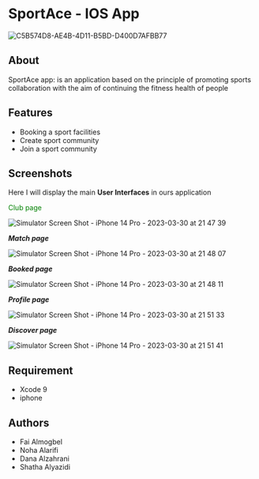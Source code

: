 # SportAce - IOS App
![C5B574D8-AE4B-4D11-B5BD-D400D7AFBB77](https://user-images.githubusercontent.com/108211151/228926026-0f57eb5e-f9f9-4dfd-8dca-9aaf2a2f89b3.jpeg)

## About
SportAce app: is an application based on the principle of promoting sports collaboration with the aim of continuing the fitness health of people

## Features
- Booking a sport facilities
- Create sport community
- Join a sport community

## Screenshots

Here I will display the main **User Interfaces** in ours application
<br />

 <p style="color:green;">Club page</p>

![Simulator Screen Shot - iPhone 14 Pro - 2023-03-30 at 21 47 39](https://user-images.githubusercontent.com/108211151/228937100-b8015e51-5a21-4c61-ae4e-25b013558377.png)

***__Match page__***

![Simulator Screen Shot - iPhone 14 Pro - 2023-03-30 at 21 48 07](https://user-images.githubusercontent.com/108211151/228937160-a6cc4ff8-c9b7-414d-8eae-3cc2a2c83459.png)

***__Booked page__***

![Simulator Screen Shot - iPhone 14 Pro - 2023-03-30 at 21 48 11](https://user-images.githubusercontent.com/108211151/228937189-5cafddd5-e1d8-47fe-aea9-7bf589720972.png)

***__Profile page__***

![Simulator Screen Shot - iPhone 14 Pro - 2023-03-30 at 21 51 33](https://user-images.githubusercontent.com/108211151/228937321-638e6cd0-8958-4904-992a-e9ac6f23efc7.png)

***__Discover page__***

![Simulator Screen Shot - iPhone 14 Pro - 2023-03-30 at 21 51 41](https://user-images.githubusercontent.com/108211151/228937353-01ac1dd2-2bc1-47d3-8365-ffa353d6c2c7.png)





## Requirement
- Xcode 9
- iphone

## Authors
- Fai Almogbel
- Noha Alarifi
- Dana Alzahrani
- Shatha Alyazidi
